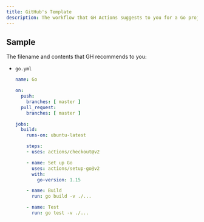 ```yaml
---
title: GitHub's Template
description: The workflow that GH Actions suggests to you for a Go project
---
```


## Sample

The filename and contents that GH recommends to you:

- `go.yml`
    ```yaml
    name: Go

    on:
      push:
        branches: [ master ]
      pull_request:
        branches: [ master ]

    jobs:
      build:
        runs-on: ubuntu-latest

        steps:
        - uses: actions/checkout@v2

        - name: Set up Go
          uses: actions/setup-go@v2
          with:
            go-version: 1.15

        - name: Build
          run: go build -v ./...

        - name: Test
          run: go test -v ./...
    ```
